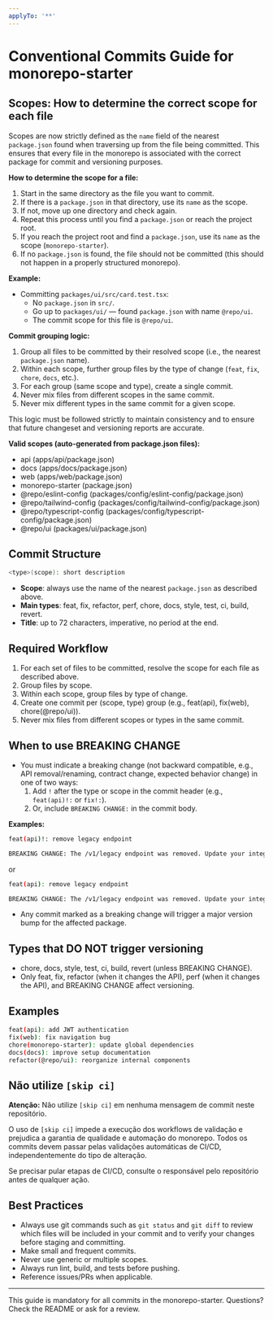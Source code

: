 ```yaml
---
applyTo: '**'
---
```


# Conventional Commits Guide for monorepo-starter

## Scopes: How to determine the correct scope for each file

Scopes are now strictly defined as the `name` field of the nearest `package.json` found when traversing up from the file being committed. This ensures that every file in the monorepo is associated with the correct package for commit and versioning purposes.

**How to determine the scope for a file:**

1. Start in the same directory as the file you want to commit.
2. If there is a `package.json` in that directory, use its `name` as the scope.
3. If not, move up one directory and check again.
4. Repeat this process until you find a `package.json` or reach the project root.
5. If you reach the project root and find a `package.json`, use its `name` as the scope (`monorepo-starter`).
6. If no `package.json` is found, the file should not be committed (this should not happen in a properly structured monorepo).

**Example:**

- Committing `packages/ui/src/card.test.tsx`:
  - No `package.json` in `src/`.
  - Go up to `packages/ui/` — found `package.json` with name `@repo/ui`.
  - The commit scope for this file is `@repo/ui`.

**Commit grouping logic:**

1. Group all files to be committed by their resolved scope (i.e., the nearest `package.json` name).
2. Within each scope, further group files by the type of change (`feat`, `fix`, `chore`, `docs`, etc.).
3. For each group (same scope and type), create a single commit.
4. Never mix files from different scopes in the same commit.
5. Never mix different types in the same commit for a given scope.

This logic must be followed strictly to maintain consistency and to ensure that future changeset and versioning reports are accurate.

**Valid scopes (auto-generated from package.json files):**

<!-- BEGIN AUTO SCOPES -->

- api (apps/api/package.json)
- docs (apps/docs/package.json)
- web (apps/web/package.json)
- monorepo-starter (package.json)
- @repo/eslint-config (packages/config/eslint-config/package.json)
- @repo/tailwind-config (packages/config/tailwind-config/package.json)
- @repo/typescript-config (packages/config/typescript-config/package.json)
- @repo/ui (packages/ui/package.json)
<!-- END AUTO SCOPES -->

## Commit Structure

```bash
<type>(scope): short description
```

- **Scope**: always use the name of the nearest `package.json` as described above.
- **Main types**: feat, fix, refactor, perf, chore, docs, style, test, ci, build, revert.
- **Title**: up to 72 characters, imperative, no period at the end.

## Required Workflow

1. For each set of files to be committed, resolve the scope for each file as described above.
2. Group files by scope.
3. Within each scope, group files by type of change.
4. Create one commit per (scope, type) group (e.g., feat(api), fix(web), chore(@repo/ui)).
5. Never mix files from different scopes or types in the same commit.

## When to use BREAKING CHANGE

- You must indicate a breaking change (not backward compatible, e.g., API removal/renaming, contract change, expected behavior change) in one of two ways:
  1. Add `!` after the type or scope in the commit header (e.g., `feat(api)!:` or `fix!:`).
  2. Or, include `BREAKING CHANGE:` in the commit body.

**Examples:**

```bash
feat(api)!: remove legacy endpoint

BREAKING CHANGE: The /v1/legacy endpoint was removed. Update your integrations.
```

or

```bash
feat(api): remove legacy endpoint

BREAKING CHANGE: The /v1/legacy endpoint was removed. Update your integrations.
```

- Any commit marked as a breaking change will trigger a major version bump for the affected package.

## Types that DO NOT trigger versioning

- chore, docs, style, test, ci, build, revert (unless BREAKING CHANGE).
- Only feat, fix, refactor (when it changes the API), perf (when it changes the API), and BREAKING CHANGE affect versioning.

## Examples

```bash
feat(api): add JWT authentication
fix(web): fix navigation bug
chore(monorepo-starter): update global dependencies
docs(docs): improve setup documentation
refactor(@repo/ui): reorganize internal components
```

## Não utilize `[skip ci]`

**Atenção:** Não utilize `[skip ci]` em nenhuma mensagem de commit neste repositório.

O uso de `[skip ci]` impede a execução dos workflows de validação e prejudica a garantia de qualidade e automação do monorepo. Todos os commits devem passar pelas validações automáticas de CI/CD, independentemente do tipo de alteração.

Se precisar pular etapas de CI/CD, consulte o responsável pelo repositório antes de qualquer ação.

## Best Practices

- Always use git commands such as `git status` and `git diff` to review which files will be included in your commit and to verify your changes before staging and committing.
- Make small and frequent commits.
- Never use generic or multiple scopes.
- Always run lint, build, and tests before pushing.
- Reference issues/PRs when applicable.

---

This guide is mandatory for all commits in the monorepo-starter. Questions? Check the README or ask for a review.
